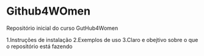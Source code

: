 # Github4WOmen
Repositório inicial do curso GutHub4Women

1.Instruções de instalação
2.Exemplos de uso
3.Claro e obejtivo sobre o que o repositório está fazendo

